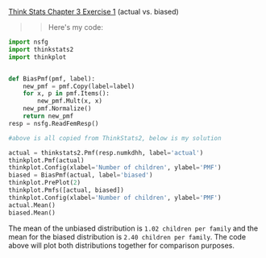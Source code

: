 [Think Stats Chapter 3 Exercise 1](http://greenteapress.com/thinkstats2/html/thinkstats2004.html#toc31) (actual vs. biased)

>> Here's my code:
```python
import nsfg
import thinkstats2
import thinkplot


def BiasPmf(pmf, label):
    new_pmf = pmf.Copy(label=label)
    for x, p in pmf.Items():
        new_pmf.Mult(x, x)
    new_pmf.Normalize()
    return new_pmf
resp = nsfg.ReadFemResp()

#above is all copied from ThinkStats2, below is my solution

actual = thinkstats2.Pmf(resp.numkdhh, label='actual')
thinkplot.Pmf(actual)
thinkplot.Config(xlabel='Number of children', ylabel='PMF')
biased = BiasPmf(actual, label='biased')
thinkplot.PrePlot(2)
thinkplot.Pmfs([actual, biased])
thinkplot.Config(xlabel='Number of children', ylabel='PMF')
actual.Mean()
biased.Mean()
```

The mean of the unbiased distribution is `1.02 children per family` and the mean for the biased distribution is `2.40 children per family`. The code above will plot both distributions together for comparison purposes.
